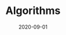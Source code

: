 ---
title: "Algorithms"
collection: teaching
type: "Undergraduate course"
permalink: /teaching/2020-fall-alg
venue: "National Taiwan University, Electrical Engineering Department"
date: 2020-09-01
location: "Taipei, Taiwan"
---